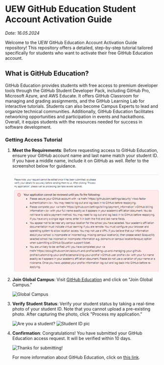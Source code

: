 # UEW GitHub Education Student Account Activation Guide
*Date: 16.05.2024*

Welcome to the UEW GitHub Education Account Activation Guide repository! This repository offers a detailed, step-by-step tutorial tailored specifically for students who want to activate their free GitHub Education account.

## What is GitHub Education?

GitHub Education provides students with free access to premium developer tools through the GitHub Student Developer Pack, including GitHub Pro, Microsoft Azure, and AWS Educate. It offers GitHub Classroom for managing and grading assignments, and the GitHub Learning Lab for interactive tutorials. Students can also become Campus Experts to lead and organize technical communities. Additionally, GitHub Education facilitates networking opportunities and participation in events and hackathons. Overall, it equips students with the resources needed for success in software development.

### Getting Access Tutorial

1. **Meet the Requirements**: Before requesting access to GitHub Education, ensure your GitHub account name and last name match your student ID. If you have a middle name, include it on GitHub as well. Refer to the screenshot below for guidance.

   ![Requirements](https://github.com/wait-wro/uew-github-education-how-to/blob/main/Pictures/Pic4.png)

2. **Join Global Campus**: Visit [GitHub Education](https://github.com/edu) and click on "Join Global Campus."

   ![Global Campus](https://github.com/wait-wro/uew-github-education-how-to/blob/main/Pictures/Pic1.png)

3. **Verify Student Status**: Verify your student status by taking a real-time photo of your student ID. Note that you cannot upload a pre-existing photo. After capturing the photo, click "Process my application."

   ![Are you a student?](https://github.com/wait-wro/uew-github-education-how-to/blob/main/Pictures/Pic2.png)
   ![Student ID pic](https://github.com/wait-wro/uew-github-education-how-to/blob/main/Pictures/Pic3.png)

4. **Confirmation**: Congratulations! You have submitted your GitHub Education access request. It will be verified within 10 days.

   ![Thanks for submitting!](https://github.com/wait-wro/uew-github-education-how-to/blob/main/Pictures/Pic5.png)

   For more information about GitHub Education, click on [this link](https://education.github.com/students).

